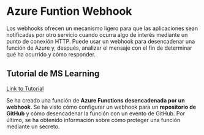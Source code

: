 # Azure Funtion Webhook

Los webhooks ofrecen un mecanismo ligero para que las aplicaciones sean notificadas por otro servicio cuando ocurra algo de interés mediante un punto de conexión HTTP. Puede usar un webhook para desencadenar una función de Azure y, después, analizar el mensaje con el fin de determinar qué ha ocurrido y cómo responder.

## Tutorial de MS Learning
[Link to Tutorial](https://docs.microsoft.com/es-mx/learn/modules/monitor-github-events-with-a-function-triggered-by-a-webhook/)

Se ha creado una función de **Azure Functions desencadenada por un webhook**. Se ha visto cómo configurar un webhook para un **repositorio de GitHub** y cómo desencadenar la función con un evento de GitHub. Por último, se ha obtenido información sobre cómo proteger una función mediante un secreto.
